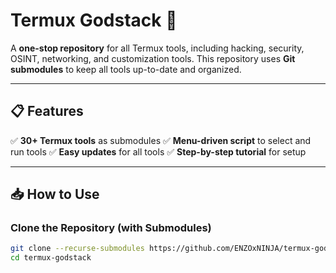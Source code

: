 # Termux Godstack 🚀

A **one-stop repository** for all Termux tools, including hacking, security, OSINT, networking, and customization tools. This repository uses **Git submodules** to keep all tools up-to-date and organized.

---

## **📋 Features**
✅ **30+ Termux tools** as submodules
✅ **Menu-driven script** to select and run tools
✅ **Easy updates** for all tools
✅ **Step-by-step tutorial** for setup

---

## **📥 How to Use**
### **Clone the Repository (with Submodules)**
```bash
git clone --recurse-submodules https://github.com/ENZOxNINJA/termux-godstack.git
cd termux-godstack


